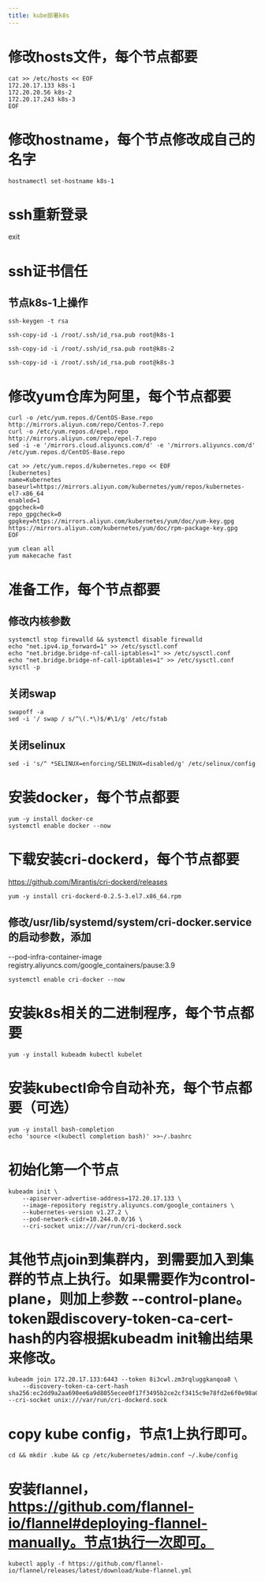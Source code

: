 ```yaml
---
title: kube部署k8s
---
```

# 修改hosts文件，每个节点都要
```
cat >> /etc/hosts << EOF
172.20.17.133 k8s-1
172.20.20.56 k8s-2
172.20.17.243 k8s-3
EOF
```

# 修改hostname，每个节点修改成自己的名字
```
hostnamectl set-hostname k8s-1
```

# ssh重新登录
exit

# ssh证书信任

## 节点k8s-1上操作
```
ssh-keygen -t rsa

ssh-copy-id -i /root/.ssh/id_rsa.pub root@k8s-1

ssh-copy-id -i /root/.ssh/id_rsa.pub root@k8s-2

ssh-copy-id -i /root/.ssh/id_rsa.pub root@k8s-3
```

# 修改yum仓库为阿里，每个节点都要
```
curl -o /etc/yum.repos.d/CentOS-Base.repo http://mirrors.aliyun.com/repo/Centos-7.repo
curl -o /etc/yum.repos.d/epel.repo http://mirrors.aliyun.com/repo/epel-7.repo
sed -i -e '/mirrors.cloud.aliyuncs.com/d' -e '/mirrors.aliyuncs.com/d' /etc/yum.repos.d/CentOS-Base.repo
```

```
cat >> /etc/yum.repos.d/kubernetes.repo << EOF
[kubernetes]
name=Kubernetes
baseurl=https://mirrors.aliyun.com/kubernetes/yum/repos/kubernetes-el7-x86_64
enabled=1
gpgcheck=0
repo_gpgcheck=0
gpgkey=https://mirrors.aliyun.com/kubernetes/yum/doc/yum-key.gpg https://mirrors.aliyun.com/kubernetes/yum/doc/rpm-package-key.gpg
EOF
``` 
```
yum clean all
yum makecache fast
```

# 准备工作，每个节点都要
## 修改内核参数
```
systemctl stop firewalld && systemctl disable firewalld
echo "net.ipv4.ip_forward=1" >> /etc/sysctl.conf
echo "net.bridge.bridge-nf-call-iptables=1" >> /etc/sysctl.conf
echo "net.bridge.bridge-nf-call-ip6tables=1" >> /etc/sysctl.conf
sysctl -p
```

## 关闭swap
```
swapoff -a
sed -i '/ swap / s/^\(.*\)$/#\1/g' /etc/fstab
```

## 关闭selinux
```
sed -i 's/^ *SELINUX=enforcing/SELINUX=disabled/g' /etc/selinux/config
```

# 安装docker，每个节点都要
```
yum -y install docker-ce
systemctl enable docker --now
```


# 下载安装cri-dockerd，每个节点都要
https://github.com/Mirantis/cri-dockerd/releases
```
yum -y install cri-dockerd-0.2.5-3.el7.x86_64.rpm
```

## 修改/usr/lib/systemd/system/cri-docker.service的启动参数，添加
--pod-infra-container-image registry.aliyuncs.com/google_containers/pause:3.9

```
systemctl enable cri-docker --now
```

# 安装k8s相关的二进制程序，每个节点都要
```
yum -y install kubeadm kubectl kubelet
```

# 安装kubectl命令自动补充，每个节点都要（可选）
```
yum -y install bash-completion
echo 'source <(kubectl completion bash)' >>~/.bashrc
```

# 初始化第一个节点
```
kubeadm init \
    --apiserver-advertise-address=172.20.17.133 \
    --image-repository registry.aliyuncs.com/google_containers \
    --kubernetes-version v1.27.2 \
    --pod-network-cidr=10.244.0.0/16 \
    --cri-socket unix:///var/run/cri-dockerd.sock
```    
    
# 其他节点join到集群内，到需要加入到集群的节点上执行。如果需要作为control-plane，则加上参数 --control-plane。token跟discovery-token-ca-cert-hash的内容根据kubeadm init输出结果来修改。
```
kubeadm join 172.20.17.133:6443 --token 8i3cwl.zm3rqluggkanqoa8 \
	--discovery-token-ca-cert-hash sha256:ec2dd9a2aa690ee6a9d8055ecee0f17f3495b2ce2cf3415c9e78fd2e6f0e98a0  --cri-socket unix:///var/run/cri-dockerd.sock
```

# copy kube config，节点1上执行即可。
```
cd && mkdir .kube && cp /etc/kubernetes/admin.conf ~/.kube/config
```

# 安装flannel，https://github.com/flannel-io/flannel#deploying-flannel-manually。节点1执行一次即可。
```
kubectl apply -f https://github.com/flannel-io/flannel/releases/latest/download/kube-flannel.yml
```
